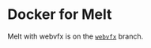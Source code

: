 Docker for Melt
====================

Melt with webvfx is on the [`webvfx`](https://github.com/599316527/docker-for-melt/tree/webvfx) branch.

